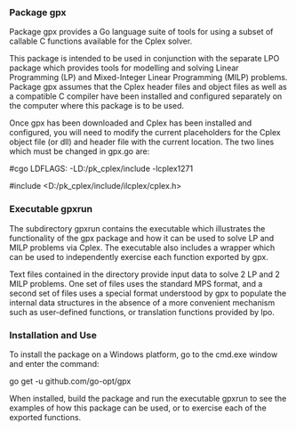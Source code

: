 ### Package gpx

Package gpx provides a Go language suite of tools for using a subset of callable C functions available for the
Cplex solver. 

This package is intended to be used in conjunction with the separate LPO package 
which provides tools for modelling and solving Linear Programming (LP) and Mixed-Integer 
Linear Programming (MILP) problems. Package gpx assumes that the Cplex header files
and object files as well as a compatible C compiler have been installed and configured
separately on the computer where this package is to be used.

Once gpx has been downloaded and Cplex has been installed and configured, you will need to modify the
current placeholders for the Cplex object file (or dll) and header file with the current location.
The two lines which must be changed in gpx.go are:

#cgo LDFLAGS: -LD:/pk_cplex/include -lcplex1271

#include <D:/pk_cplex/include/ilcplex/cplex.h>

### Executable gpxrun

The subdirectory gpxrun contains the executable which illustrates the functionality of the
gpx package and how it can be used to solve LP and MILP problems via Cplex. The executable
also includes a wrapper which can be used to independently exercise each function exported
by gpx. 

Text files contained in the directory provide input data to solve 2 LP and 2 MILP
problems. One set of files uses the standard MPS format, and a second set of files uses
a special format understood by gpx to populate the internal data structures in the absence
of a more convenient mechanism such as user-defined functions, or translation functions provided
by lpo.

### Installation and Use

To install the package on a Windows platform, go to the cmd.exe window and enter the command:

go get -u github.com/go-opt/gpx

When installed, build the package and run the executable gpxrun to see the examples of how this package can be used, or to exercise each of the exported functions.

